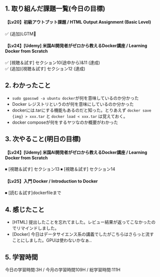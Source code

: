 ## 1. 取り組んだ課題一覧(今日の目標)

#### 【Lv20】初級アウトプット課題 / HTML Output Assignment (Basic Level)
✅ (追加)LGTM🧡

#### 【Lv24】[Udemy] 米国AI開発者がゼロから教えるDocker講座 / Learning Docker from Scratch
✅ [視聴＆試す] セクション10(途中から)&11 (達成)  
✅ (追加)[視聴＆試す] セクション12 (達成)

## 2. わかったこと
- `sudo gpasswd -a ubuntu docker`が何を意味しているのか分かった
- Docker レジストリというのが何を意味にしているのか分かった
- dockerには.tarにする機能もあるのだと知った。とりあえず `docker save {img} > xxx.tar` と `docker load < xxx.tar` は覚えておく。
- docker composeが何をするヤツなのか概要がわかった

## 3. 次やること(明日の目標)
#### 【Lv24】[Udemy] 米国AI開発者がゼロから教えるDocker講座 / Learning Docker from Scratch
⏹ [視聴＆試す] セクション13 
⏹ [視聴＆試す] セクション14 

#### 【Lv25】入門 Docker / Introduction to Docker
⏹ [読む＆試す]dockerfileまで

## 4. 感じたこと
- [HTML] 提出したことを忘れてました。レビュー結果が返ってこなかったのでリマインドしました。
- [Docker] 今日はデータサイエンス系の講義でしたがこちらはさらっと流すことにしました。GPUは使わないかなぁ..

## 5. 学習時間
今日の学習時間:3H / 今月の学習時間109H / 総学習時間:111H
